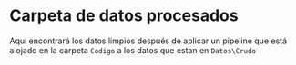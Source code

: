 # Carpeta de datos procesados

Aquí encontrará los datos limpios después de aplicar un pipeline que está alojado en la carpeta `Codigo` a los datos que estan en `Datos\Crudo`